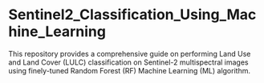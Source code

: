 # Sentinel2_Classification_Using_Machine_Learning
This repository provides a comprehensive guide on performing Land Use and Land Cover (LULC) classification on Sentinel-2 multispectral images using finely-tuned Random Forest (RF) Machine Learning (ML) algorithm.
